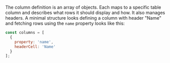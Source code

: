 The column definition is an array of objects. Each maps to a specific table column and describes what rows it should display and how. It also manages headers. A minimal structure looks defining a column with header "Name" and fetching rows using the `name` property looks like this:

```javascript
const columns = [
  {
    property: 'name',
    headerCell: 'Name'
  }
];
```
